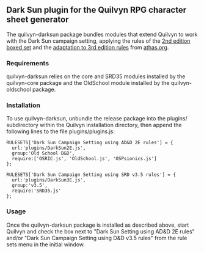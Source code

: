 ## Dark Sun plugin for the Quilvyn RPG character sheet generator

The quilvyn-darksun package bundles modules that extend Quilvyn to work with
the Dark Sun campaign setting, applying the rules of the
<a href="https://www.drivethrurpg.com/product/17169/Dark-Sun-Boxed-Set-2e">2nd edition boxed set</a> and the
<a href="https://athas.org/products/ds3/documents/109">adaptation to 3rd edition rules</a> from <a href="https://athas.org">athas.org</a>.

### Requirements

quilvyn-darksun relies on the core and SRD35 modules installed by the
quilvyn-core package and the OldSchool module installed by the
quilvyn-oldschool package.

### Installation

To use quilvyn-darksun, unbundle the release package into the plugins/
subdirectory within the Quilvyn installation directory, then append the
following lines to the file plugins/plugins.js:

    RULESETS['Dark Sun Campaign Setting using AD&D 2E rules'] = {
      url:'plugins/DarkSun2E.js',
      group:'Old School D&D',
      require:['OSRIC.js', 'OldSchool.js', 'OSPsionics.js']
    };

    RULESETS['Dark Sun Campaign Setting using SRD v3.5 rules'] = {
      url:'plugins/DarkSun3E.js',
      group:'v3.5',
      require:'SRD35.js'
    };

### Usage

Once the quilvyn-darksun package is installed as described above, start Quilvyn
and check the box next to "Dark Sun Setting using AD&D 2E rules" and/or "Dark
Sun Campaign Setting using D&D v3.5 rules" from the rule sets menu in the
initial window.
